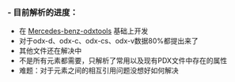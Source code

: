 ### - 目前解析的进度：

- 在  [Mercedes-benz-odxtools](https://github.com/mercedes-benz/odxtools) 基础上开发
- 对于odx-d、odx-c、odx-cs、odx-v数据80%都提出来了
- 其他文件还在解决中
- 不是所有元素都需要，只解析了常用以及现有PDX文件中存在的属性
- 难题：对于元素之间的相互引用问题没想好如何解决
